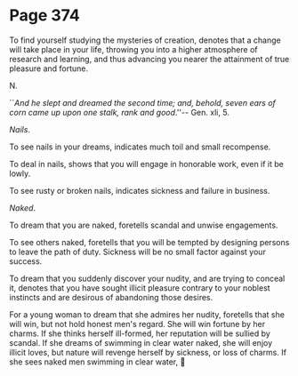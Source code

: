 # Page 374
To find yourself studying the mysteries of creation, denotes that a change
will take place in your life, throwing you into a higher atmosphere
of research and learning, and thus advancing you nearer the attainment
of true pleasure and fortune.




N.


``_And he slept and dreamed the second time; and, behold,
seven ears of corn came up upon one stalk, rank and good_.''--
Gen. xli, 5.


_Nails_.


To see nails in your dreams, indicates much toil and small recompense.


To deal in nails, shows that you will engage in honorable work,
even if it be lowly.


To see rusty or broken nails, indicates sickness and failure in business.


_Naked_.


To dream that you are naked, foretells scandal and unwise engagements.


To see others naked, foretells that you will be tempted by designing
persons to leave the path of duty. Sickness will be no small factor
against your success.


To dream that you suddenly discover your nudity, and are trying to conceal it,
denotes that you have sought illicit pleasure contrary to your noblest
instincts and are desirous of abandoning those desires.


For a young woman to dream that she admires her nudity,
foretells that she will win, but not hold honest men's regard.
She will win fortune by her charms. If she thinks herself
ill-formed, her reputation will be sullied by scandal.
If she dreams of swimming in clear water naked, she will enjoy
illicit loves, but nature will revenge herself by sickness,
or loss of charms. If she sees naked men swimming in clear water,
